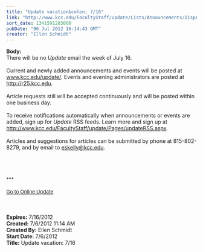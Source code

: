 ```yaml
---
title: "Update vacation&colon; 7/16"
link: "http://www.kcc.edu/FacultyStaff/update/Lists/Announcements/DispForm.aspx?ID=753"
sort_date: 1341591283000
pubDate: "06 Jul 2012 16:14:43 GMT"
creator: "Ellen Schmidt"
---
```


<div><b>Body:</b> <div class="ExternalClass4BCA6E447BD940C6B3108D99AD423B5B">
<div>There will be no <em>Update </em>email the week of July 16.<br />   <br />Current and newly added announcements and events will be posted at <a href="/update">www.kcc.edu/update/</a>. Events and evening administrators are posted at <a href="http://r25.kcc.edu/">http://r25.kcc.edu</a>.<br />    <br />Article requests still will be accepted continuously and will be posted within one business day. </div>
<div> </div>
<div>To receive notifications automatically when announcements or events are added, sign up for <em>Update</em> RSS feeds. Learn more and sign up at <a href="/FacultyStaff/update/Pages/updateRSS.aspx">http://www.kcc.edu/FacultyStaff/update/Pages/updateRSS.aspx</a>.</div>
<div> </div>
<div>Articles and suggestions for articles can be submitted by phone at 815-802-8279, and by email to <a href="mailto:eskelly@kcc.edu">eskelly@kcc.edu</a>.</div>
<div> </div>
<div><br />
<div> </div>
<div>
<div>
<div> </div>
<div><font size="2">***</font></div>
<div><font size="2"></font> </div>
<div><font size="2"><a href="/FacultyStaff/update/Pages/dailyupdate.aspx">Go to Online Update</a></font><font size="2"></font></div>
<div><font size="2"></font> </div>
<div><font size="2"></font> </div><br /></div></div></div></div></div>
<div><b>Expires:</b> 7/16/2012</div>
<div><b>Created:</b> 7/6/2012 11:14 AM</div>
<div><b>Created By:</b> Ellen Schmidt</div>
<div><b>Start Date:</b> 7/6/2012</div>
<div><b>Title:</b> Update vacation: 7/16</div>
